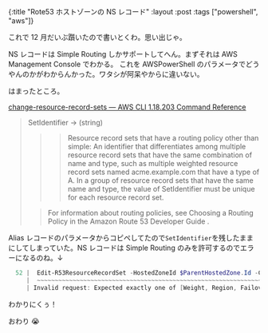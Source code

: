 {:title "Rote53 ホストゾーンの NS レコード"
:layout :post
:tags ["powershell", "aws"]}

これで 12 月だいぶ躓いたので書いとくわ。思い出じゃ。

NS レコードは Simple Routing しかサポートしてへん。まずそれは AWS Management Console でわかる。
これを AWSPowerShell のパラメータでどうやんのかがわからんかった。ワタシが阿呆やからに違いない。

<script src="https://gist.github.com/krymtkts/7774bb65f2f0351697a47383aefe9ec9.js"></script>

はまったところ。

[change-resource-record-sets — AWS CLI 1.18.203 Command Reference](https://docs.aws.amazon.com/cli/latest/reference/route53/change-resource-record-sets.html)

> SetIdentifier -> (string)
>
> > > Resource record sets that have a routing policy other than simple: An identifier that differentiates among multiple resource record sets that have the same combination of name and type, such as multiple weighted resource record sets named acme.example.com that have a type of A. In a group of resource record sets that have the same name and type, the value of SetIdentifier must be unique for each resource record set.
>
> > For information about routing policies, see Choosing a Routing Policy in the Amazon Route 53 Developer Guide .

Alias レコードのパラメータからコピペしてたので`SetIdentifier`を残したままにしてしまっていた。NS レコードは Simple Routing のみを許可するのでエラーになるのね。↓

```powershell
  52 |  Edit-R53ResourceRecordSet -HostedZoneId $ParentHostedZone.Id -ChangeB …
     |  ~~~~~~~~~~~~~~~~~~~~~~~~~~~~~~~~~~~~~~~~~~~~~~~~~~~~~~~~~~~~~~~~~~~~~
     | Invalid request: Expected exactly one of [Weight, Region, Failover, GeoLocation, or MultiValueAnswer], but found none in Change with [Action=CREATE, Name=test.testtest.com, Type=NS, SetIdentifier=nandeyanen]
```

わかりにくぅ！

おわり 😭
